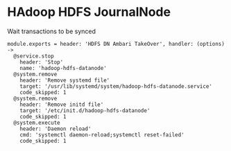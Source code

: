 
# HAdoop HDFS JournalNode

Wait transactions to be synced

    module.exports = header: 'HDFS DN Ambari TakeOver', handler: (options) ->
      @service.stop
        header: 'Stop'
        name: 'hadoop-hdfs-datanode'
      @system.remove
        header: 'Remove systemd file'
        target: '/usr/lib/systemd/system/hadoop-hdfs-datanode.service'
        code_skipped: 1
      @system.remove
        header: 'Remove initd file'
        target: '/etc/init.d/hadoop-hdfs-datanode'
        code_skipped: 1
      @system.execute
        header: 'Daemon reload'
        cmd: 'systemctl daemon-reload;systemctl reset-failed'
        code_skipped: 1
